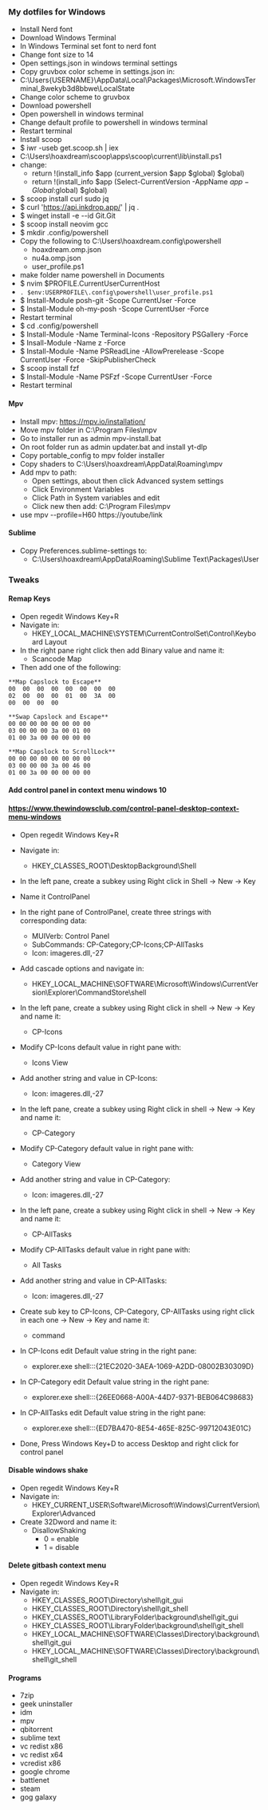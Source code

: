 ### My dotfiles for Windows
- Install Nerd font
- Download Windows Terminal
- In Windows Terminal set font to nerd font
- Change font size to 14
- Open settings.json in windows terminal settings
- Copy gruvbox color scheme in settings.json in:
- C:\Users\{USERNAME}\AppData\Local\Packages\Microsoft.WindowsTerminal_8wekyb3d8bbwe\LocalState
- Change color scheme to gruvbox
- Download powershell
- Open powershell in windows terminal
- Change default profile to powershell in windows terminal
- Restart terminal
- Install scoop
- $ iwr -useb get.scoop.sh | iex
- C:\Users\hoaxdream\scoop\apps\scoop\current\lib\install.ps1
- change:
	- return !(install_info $app (current_version $app $global) $global)
	- return !(install_info $app (Select-CurrentVersion -AppName $app -Global:$global) $global)
- $ scoop install curl sudo jq
- $ curl 'https://api.inkdrop.app/' | jq .
- $ winget install -e --id Git.Git
- $ scoop install neovim gcc
- $ mkdir .config/powershell
- Copy the following to C:\Users\hoaxdream\.config\powershell
	- hoaxdream.omp.json
	- nu4a.omp.json
	- user_profile.ps1
- make folder name powershell in Documents
- $ nvim $PROFILE.CurrentUserCurrentHost
- `. $env:USERPROFILE\.config\powershell\user_profile.ps1`
- $ Install-Module posh-git -Scope CurrentUser -Force
- $ Install-Module oh-my-posh -Scope CurrentUser -Force
- Restart terminal
- $ cd .config/powershell
- $ Install-Module -Name Terminal-Icons -Repository PSGallery -Force
- $ Insall-Module -Name z -Force
- $ Install-Module -Name PSReadLine -AllowPrerelease -Scope CurrentUser -Force -SkipPublisherCheck
- $ scoop install fzf
- $ Install-Module -Name PSFzf -Scope CurrentUser -Force
- Restart terminal

#### Mpv
- Install mpv: https://mpv.io/installation/
- Move mpv folder in C:\Program Files\mpv
- Go to installer run as admin mpv-install.bat
- On root folder run as admin updater.bat and install yt-dlp
- Copy portable_config to mpv folder installer
- Copy shaders to C:\Users\hoaxdream\AppData\Roaming\mpv
- Add mpv to path:
    - Open settings, about then click Advanced system settings
    - Click Environment Variables
    - Click Path in System variables and edit
    - Click new then add: C:\Program Files\mpv
- use mpv --profile=H60 https://youtube/link
#### Sublime
- Copy Preferences.sublime-settings to:
    - C:\Users\hoaxdream\AppData\Roaming\Sublime Text\Packages\User

### Tweaks
#### Remap Keys
- Open regedit Windows Key+R
- Navigate in:
    - HKEY_LOCAL_MACHINE\SYSTEM\CurrentControlSet\Control\Keyboard Layout
- In the right pane right click then add Binary value and name it:
    - Scancode Map
- Then add one of the following:

```
**Map Capslock to Escape**
00  00  00  00  00  00  00  00
02  00  00  00  01  00  3A  00
00  00  00  00

**Swap Capslock and Escape**
00 00 00 00 00 00 00 00
03 00 00 00 3a 00 01 00
01 00 3a 00 00 00 00 00

**Map Capslock to ScrollLock**
00 00 00 00 00 00 00 00
03 00 00 00 3a 00 46 00
01 00 3a 00 00 00 00 00
```

#### Add control panel in context menu windows 10
#### https://www.thewindowsclub.com/control-panel-desktop-context-menu-windows
- Open regedit Windows Key+R
- Navigate in:
    - HKEY_CLASSES_ROOT\DesktopBackground\Shell
- In the left pane, create a subkey using Right click in Shell -> New -> Key
- Name it ControlPanel
- In the right pane of ControlPanel, create three strings with corresponding data:
    - MUIVerb: Control Panel
    - SubCommands: CP-Category;CP-Icons;CP-AllTasks
    - Icon:  imageres.dll,-27

- Add cascade options and navigate in:
    - HKEY_LOCAL_MACHINE\SOFTWARE\Microsoft\Windows\CurrentVersion\Explorer\CommandStore\shell

- In the left pane, create a subkey using Right click in shell -> New -> Key and name it:
    - CP-Icons
- Modify CP-Icons default value in right pane with:
    - Icons View
- Add another string and value in CP-Icons:
    - Icon: imageres.dll,-27

- In the left pane, create a subkey using Right click in shell -> New -> Key and name it:
    - CP-Category
- Modify CP-Category default value in right pane with:
    - Category View
- Add another string and value in CP-Category:
    - Icon: imageres.dll,-27

- In the left pane, create a subkey using Right click in shell -> New -> Key and name it:
    - CP-AllTasks
- Modify CP-AllTasks default value in right pane with:
    - All Tasks
- Add another string and value in CP-AllTasks:
    - Icon: imageres.dll,-27

- Create sub key to CP-Icons, CP-Category, CP-AllTasks using right click in each one -> New -> Key and name it:
    - command
- In CP-Icons edit Default value string in the right pane:
    - explorer.exe shell:::{21EC2020-3AEA-1069-A2DD-08002B30309D}
- In CP-Category edit Default value string in the right pane:
    - explorer.exe shell:::{26EE0668-A00A-44D7-9371-BEB064C98683}
- In CP-AllTasks edit Default value string in the right pane:
    - explorer.exe shell:::{ED7BA470-8E54-465E-825C-99712043E01C}
- Done, Press Windows Key+D to access Desktop and right click for control panel

#### Disable windows shake
- Open regedit Windows Key+R
- Navigate in:
    - HKEY_CURRENT_USER\Software\Microsoft\Windows\CurrentVersion\Explorer\Advanced
- Create 32Dword and name it:
    - DisallowShaking
        - 0 = enable
        - 1 = disable

#### Delete gitbash context menu
- Open regedit Windows Key+R
- Navigate in:
    - HKEY_CLASSES_ROOT\Directory\shell\git_gui
    - HKEY_CLASSES_ROOT\Directory\shell\git_shell
    - HKEY_CLASSES_ROOT\LibraryFolder\background\shell\git_gui
    - HKEY_CLASSES_ROOT\LibraryFolder\background\shell\git_shell
    - HKEY_LOCAL_MACHINE\SOFTWARE\Classes\Directory\background\shell\git_gui
    - HKEY_LOCAL_MACHINE\SOFTWARE\Classes\Directory\background\shell\git_shell

#### Programs
- 7zip
- geek uninstaller
- idm
- mpv
- qbitorrent
- sublime text
- vc redist x86
- vc redist x64
- vcredist x86
- google chrome
- battlenet
- steam
- gog galaxy